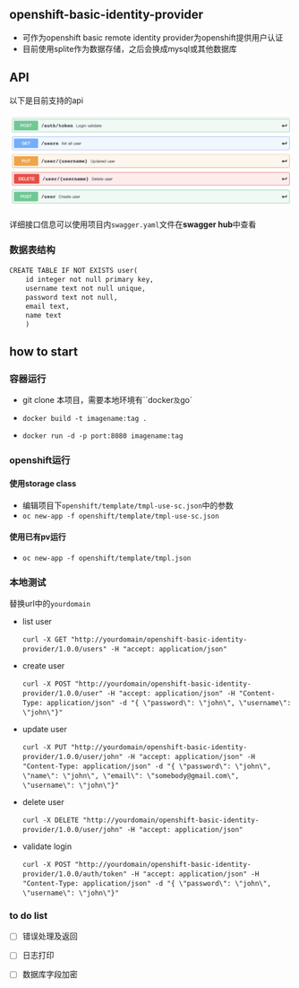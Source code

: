 ## openshift-basic-identity-provider

* 可作为openshift basic remote identity provider为openshift提供用户认证
* 目前使用splite作为数据存储，之后会换成mysql或其他数据库

## API

以下是目前支持的api

![](doc/img/api.png)

详细接口信息可以使用项目内`swagger.yaml`文件在**swagger hub**中查看

### 数据表结构

```sqlite
CREATE TABLE IF NOT EXISTS user(
	id integer not null primary key, 
	username text not null unique,
	password text not null,
	email text,
	name text
	)
```

## how to start

### 容器运行

* git clone 本项目，需要本地环境有``docker`及`go`

* `docker build -t imagename:tag .`
* `docker run -d -p port:8080 imagename:tag`

### openshift运行

#### 使用storage class

* 编辑项目下`openshift/template/tmpl-use-sc.json`中的参数
* `oc new-app -f openshift/template/tmpl-use-sc.json`

#### 使用已有pv运行

* `oc new-app -f openshift/template/tmpl.json`

### 本地测试

替换url中的`yourdomain`

* list user

  `curl -X GET "http://yourdomain/openshift-basic-identity-provider/1.0.0/users" -H "accept: application/json"`

* create user

  `curl -X POST "http://yourdomain/openshift-basic-identity-provider/1.0.0/user" -H "accept: application/json" -H "Content-Type: application/json" -d "{ \"password\": \"john\", \"username\": \"john\"}"`

* update user

  `curl -X PUT "http://yourdomain/openshift-basic-identity-provider/1.0.0/user/john" -H "accept: application/json" -H "Content-Type: application/json" -d "{ \"password\": \"john\", \"name\": \"john\", \"email\": \"somebody@gmail.com\", \"username\": \"john\"}"`

* delete user

  `curl -X DELETE "http://yourdomain/openshift-basic-identity-provider/1.0.0/user/john" -H "accept: application/json"`

* validate login

  `curl -X POST "http://yourdomain/openshift-basic-identity-provider/1.0.0/auth/token" -H "accept: application/json" -H "Content-Type: application/json" -d "{ \"password\": \"john\", \"username\": \"john\"}"`

### to do list

- [ ] 错误处理及返回
- [ ] 日志打印
- [ ] 数据库字段加密

